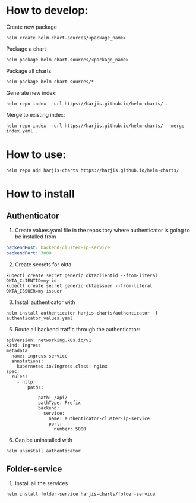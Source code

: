 # How to develop:

Create new package
```shell script
helm create helm-chart-sources/<package_name>
```

Package a chart
```shell script
helm package helm-chart-sources/<package_name>
```

Package all charts
```shell script
helm package helm-chart-sources/*
```

Generate new index:
```shell script
helm repo index --url https://harjis.github.io/helm-charts/ .
```

Merge to existing index:
```shell script
helm repo index --url https://harjis.github.io/helm-charts/ --merge index.yaml .
```

# How to use:

```shell script
helm repo add harjis-charts https://harjis.github.io/helm-charts/
```

# How to install

## Authenticator

1. Create values.yaml file in the repository 
where authenticator is going to be installed from

```yaml
backendHost: backend-cluster-ip-service
backendPort: 3000
```

2. Create secrets for okta
```shell script
kubectl create secret generic oktaclientid --from-literal OKTA_CLIENTID=my-id
kubectl create secret generic oktaissuer --from-literal OKTA_ISSUER=my-issuer
```

3. Install authenticator with
````shell script
helm install authenticator harjis-charts/authenticator -f authenticator_values.yaml
````

5. Route all backend traffic through the authenticator:

```
apiVersion: networking.k8s.io/v1
kind: Ingress
metadata:
  name: ingress-service
  annotations:
    kubernetes.io/ingress.class: nginx
spec:
  rules:
    - http:
        paths:

          - path: /api/
            pathType: Prefix
            backend:
              service:
                name: authenticator-cluster-ip-service
                port:
                  number: 5000 
```

6. Can be uninstalled with
````shell script
helm uninstall authenticator
````

## Folder-service

1. Install all the services

```shell script
helm install folder-service harjis-charts/folder-service
```
